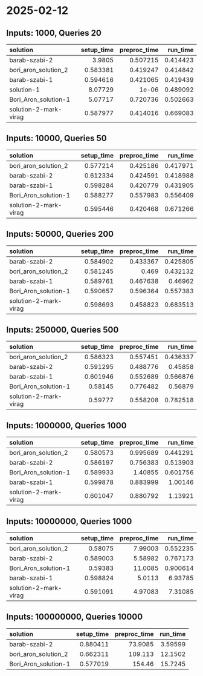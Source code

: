 # 2025-02-12

## Inputs: 1000, Queries 20

| solution              |   setup_time |   preproc_time |   run_time |
|:----------------------|-------------:|---------------:|-----------:|
| barab-szabi-2         |     3.9805   |       0.507215 |   0.414423 |
| bori_aron_solution_2  |     0.583381 |       0.419247 |   0.414842 |
| barab-szabi-1         |     0.594616 |       0.421065 |   0.419439 |
| solution-1            |     8.07729  |       1e-06    |   0.489092 |
| Bori_Aron_solution-1  |     5.07717  |       0.720736 |   0.502663 |
| solution-2-mark-virag |     0.587977 |       0.414016 |   0.669083 |

## Inputs: 10000, Queries 50

| solution              |   setup_time |   preproc_time |   run_time |
|:----------------------|-------------:|---------------:|-----------:|
| bori_aron_solution_2  |     0.577214 |       0.425186 |   0.417971 |
| barab-szabi-2         |     0.612334 |       0.424591 |   0.418988 |
| barab-szabi-1         |     0.598284 |       0.420779 |   0.431905 |
| Bori_Aron_solution-1  |     0.588277 |       0.557983 |   0.556409 |
| solution-2-mark-virag |     0.595446 |       0.420468 |   0.671266 |

## Inputs: 50000, Queries 200

| solution              |   setup_time |   preproc_time |   run_time |
|:----------------------|-------------:|---------------:|-----------:|
| barab-szabi-2         |     0.584902 |       0.433367 |   0.425805 |
| bori_aron_solution_2  |     0.581245 |       0.469    |   0.432132 |
| barab-szabi-1         |     0.589761 |       0.467638 |   0.46962  |
| Bori_Aron_solution-1  |     0.590657 |       0.596364 |   0.557383 |
| solution-2-mark-virag |     0.598693 |       0.458823 |   0.683513 |

## Inputs: 250000, Queries 500

| solution              |   setup_time |   preproc_time |   run_time |
|:----------------------|-------------:|---------------:|-----------:|
| bori_aron_solution_2  |     0.586323 |       0.557451 |   0.436337 |
| barab-szabi-2         |     0.591295 |       0.488776 |   0.45858  |
| barab-szabi-1         |     0.601946 |       0.552689 |   0.566876 |
| Bori_Aron_solution-1  |     0.58145  |       0.776482 |   0.56879  |
| solution-2-mark-virag |     0.59777  |       0.558208 |   0.782518 |

## Inputs: 1000000, Queries 1000

| solution              |   setup_time |   preproc_time |   run_time |
|:----------------------|-------------:|---------------:|-----------:|
| bori_aron_solution_2  |     0.580573 |       0.995689 |   0.441291 |
| barab-szabi-2         |     0.586197 |       0.756383 |   0.513903 |
| Bori_Aron_solution-1  |     0.589933 |       1.40855  |   0.601756 |
| barab-szabi-1         |     0.599878 |       0.883999 |   1.00146  |
| solution-2-mark-virag |     0.601047 |       0.880792 |   1.13921  |

## Inputs: 10000000, Queries 1000

| solution              |   setup_time |   preproc_time |   run_time |
|:----------------------|-------------:|---------------:|-----------:|
| bori_aron_solution_2  |     0.58075  |        7.99003 |   0.552235 |
| barab-szabi-2         |     0.589003 |        5.58982 |   0.767173 |
| Bori_Aron_solution-1  |     0.59383  |       11.0085  |   0.900614 |
| barab-szabi-1         |     0.598824 |        5.0113  |   6.93785  |
| solution-2-mark-virag |     0.591091 |        4.97083 |   7.31085  |

## Inputs: 100000000, Queries 10000

| solution             |   setup_time |   preproc_time |   run_time |
|:---------------------|-------------:|---------------:|-----------:|
| barab-szabi-2        |     0.880411 |        73.9085 |    3.59599 |
| bori_aron_solution_2 |     0.662311 |       109.113  |   12.1502  |
| Bori_Aron_solution-1 |     0.577019 |       154.46   |   15.7245  |